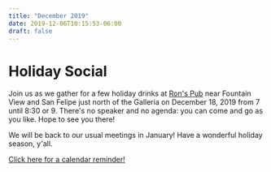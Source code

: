 ```yaml
---
title: "December 2019"
date: 2019-12-06T10:15:53-06:00
draft: false
---
```

# Holiday Social

Join us as we gather for a few holiday drinks at [Ron's Pub][1] near Fountain View and
San Felipe just north of the Galleria on December 18, 2019 from 7 until 8:30 or 9. 
There's no speaker and no agenda: you can come and go as you like. Hope to see you there!

We will be back to our usual meetings in January! Have a wonderful holiday season, y'all.

[Click here for a calendar reminder!][2]

[1]: https://binged.it/365nZ7e
[2]: https://hfpug.com/HFPUG_Holiday_Social.ics
